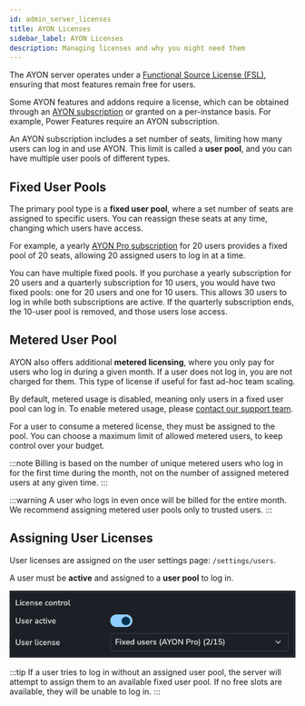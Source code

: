 ```yaml
---
id: admin_server_licenses
title: AYON Licenses
sidebar_label: AYON Licenses
description: Managing licenses and why you might need them
---
```


The AYON server operates under a [Functional Source License (FSL)](https://fair.io/), ensuring that most features remain free for users.

Some AYON features and addons require a license, which can be obtained through an [AYON subscription](https://ynput.io/ayon/pricing/) or granted on a per-instance basis. For example, Power Features require an AYON subscription.

An AYON subscription includes a set number of seats, limiting how many users can log in and use AYON. This limit is called a **user pool**, and you can have multiple user pools of different types.

## Fixed User Pools

The primary pool type is a **fixed user pool**, where a set number of seats are assigned to specific users. You can reassign these seats at any time, changing which users have access.

For example, a yearly [AYON Pro subscription](https://ynput.io/ayon/pricing/) for 20 users provides a fixed pool of 20 seats, allowing 20 assigned users to log in at a time.

You can have multiple fixed pools. If you purchase a yearly subscription for 20 users and a quarterly subscription for 10 users, you would have two fixed pools: one for 20 users and one for 10 users. This allows 30 users to log in while both subscriptions are active. If the quarterly subscription ends, the 10-user pool is removed, and those users lose access.

## Metered User Pool

AYON also offers additional **metered licensing**, where you only pay for users who log in during a given month. If a user does not log in, you are not charged for them. This type of license if useful for fast ad-hoc team scaling.

By default, metered usage is disabled, meaning only users in a fixed user pool can log in. To enable metered usage, please [contact our support team](https://ynput.io/contact/).

For a user to consume a metered license, they must be assigned to the pool. You can choose a maximum limit of allowed metered users, to keep control over your budget.

:::note
Billing is based on the number of unique metered users who log in for the first time during the month, not on the number of assigned metered users at any given time.
:::

:::warning
A user who logs in even once will be billed for the entire month. We recommend assigning metered user pools only to trusted users.
:::

## Assigning User Licenses

User licenses are assigned on the user settings page: `/settings/users`.

A user must be **active** and assigned to a **user pool** to log in.

![A user with a fixed user pool](./assets/server/admin/users/users-licenses-fixed.png)

:::tip
If a user tries to log in without an assigned user pool, the server will attempt to assign them to an available fixed user pool. If no free slots are available, they will be unable to log in.
:::
